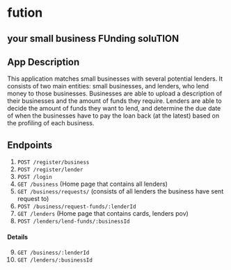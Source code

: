 # fution
## your small business FUnding soluTION

## App Description

This application matches small businesses with several potential lenders. It consists of two main entities: small businesses, and lenders, who lend money to those businesses. Businesses are able to upload a description of their businesses and the amount of funds they require. Lenders are able to decide the amount of funds they want to lend, and determine the due date of when the businesses have to pay the loan back (at the latest) based on the profiling of each business.

## Endpoints
1. `POST /register/business`
2. `POST /register/lender`
3. `POST /login`
4. `GET /business` (Home page that contains all lenders)
5. `GET /business/requests/` (consists of all lenders the business have sent request to)
6. `POST /business/request-funds/:lenderId`
7. `GET /lenders` (Home page that contains cards, lenders pov)
8. `POST /lenders/lend-funds/:businessId`
#### Details
9. `GET /business/:lenderId`
10. `GET /lenders/:businessId`


